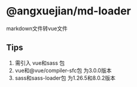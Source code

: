# @angxuejian/md-loader

markdown文件转vue文件

## Tips
1. 需引入 vue和sass 包
2. vue和@vue/compiler-sfc包 为3.0.0版本
3. sass和sass-loader包 为1.26.5和8.0.2版本